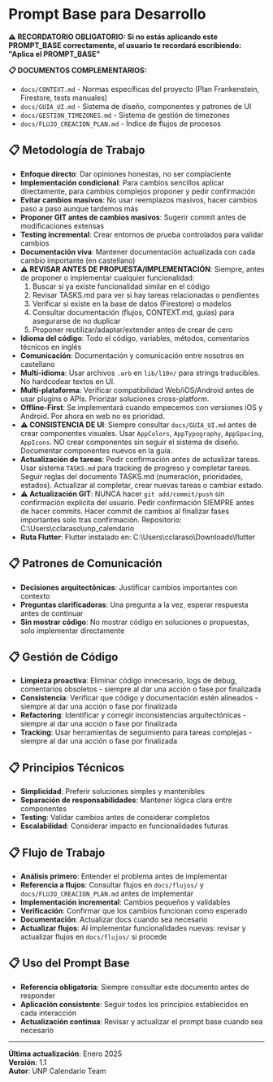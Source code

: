 # Prompt Base para Desarrollo

**⚠️ RECORDATORIO OBLIGATORIO: Si no estás aplicando este PROMPT_BASE correctamente, el usuario te recordará escribiendo: "Aplica el PROMPT_BASE"**

**📋 DOCUMENTOS COMPLEMENTARIOS:**
- `docs/CONTEXT.md` - Normas específicas del proyecto (Plan Frankenstein, Firestore, tests manuales)
- `docs/GUIA_UI.md` - Sistema de diseño, componentes y patrones de UI
- `docs/GESTION_TIMEZONES.md` - Sistema de gestión de timezones
- `docs/FLUJO_CREACION_PLAN.md` - Índice de flujos de procesos

## 📋 Metodología de Trabajo

- **Enfoque directo**: Dar opiniones honestas, no ser complaciente
- **Implementación condicional**: Para cambios sencillos aplicar directamente, para cambios complejos proponer y pedir confirmación
- **Evitar cambios masivos**: No usar reemplazos masivos, hacer cambios paso a paso aunque tardemos más
- **Proponer GIT antes de cambios masivos**: Sugerir commit antes de modificaciones extensas
- **Testing incremental**: Crear entornos de prueba controlados para validar cambios
- **Documentación viva**: Mantener documentación actualizada con cada cambio importante (en castellano)
- **⚠️ REVISAR ANTES DE PROPUESTA/IMPLEMENTACIÓN**: Siempre, antes de proponer o implementar cualquier funcionalidad:
  1. Buscar si ya existe funcionalidad similar en el código
  2. Revisar TASKS.md para ver si hay tareas relacionadas o pendientes
  3. Verificar si existe en la base de datos (Firestore) o modelos
  4. Consultar documentación (flujos, CONTEXT.md, guías) para asegurarse de no duplicar
  5. Proponer reutilizar/adaptar/extender antes de crear de cero
- **Idioma del código**: Todo el código, variables, métodos, comentarios técnicos en inglés
- **Comunicación**: Documentación y comunicación entre nosotros en castellano
- **Multi-idioma**: Usar archivos `.arb` en `lib/l10n/` para strings traducibles. No hardcodear textos en UI.
- **Multi-plataforma**: Verificar compatibilidad Web/iOS/Android antes de usar plugins o APIs. Priorizar soluciones cross-platform.
- **Offline-First**: Se implementará cuando empecemos con versiones iOS y Android. Por ahora en web no es prioridad.
- **⚠️ CONSISTENCIA DE UI**: Siempre consultar `docs/GUIA_UI.md` antes de crear componentes visuales. Usar `AppColors`, `AppTypography`, `AppSpacing`, `AppIcons`. NO crear componentes sin seguir el sistema de diseño. Documentar componentes nuevos en la guía.
- **Actualización de tareas**: Pedir confirmación antes de actualizar tareas. Usar sistema `TASKS.md` para tracking de progreso y completar tareas. Seguir reglas del documento TASKS.md (numeración, prioridades, estados). Actualizar al completar, crear nuevas tareas o cambiar estado.
- **⚠️ Actualización GIT**: NUNCA hacer `git add/commit/push` sin confirmación explícita del usuario. Pedir confirmación SIEMPRE antes de hacer commits. Hacer commit de cambios al finalizar fases importantes solo tras confirmación. Repositorio: C:\Users\cclaraso\unp_calendario
- **Ruta Flutter**: Flutter instalado en: C:\Users\cclaraso\Downloads\flutter

## 📋 Patrones de Comunicación

- **Decisiones arquitectónicas**: Justificar cambios importantes con contexto
- **Preguntas clarificadoras**: Una pregunta a la vez, esperar respuesta antes de continuar
- **Sin mostrar código**: No mostrar código en soluciones o propuestas, solo implementar directamente

## 📋 Gestión de Código

- **Limpieza proactiva**: Eliminar código innecesario, logs de debug, comentarios obsoletos - siempre al dar una acción o fase por finalizada
- **Consistencia**: Verificar que código y documentación estén alineados - siempre al dar una acción o fase por finalizada
- **Refactoring**: Identificar y corregir inconsistencias arquitectónicas - siempre al dar una acción o fase por finalizada
- **Tracking**: Usar herramientas de seguimiento para tareas complejas - siempre al dar una acción o fase por finalizada

## 📋 Principios Técnicos

- **Simplicidad**: Preferir soluciones simples y mantenibles
- **Separación de responsabilidades**: Mantener lógica clara entre componentes
- **Testing**: Validar cambios antes de considerar completos
- **Escalabilidad**: Considerar impacto en funcionalidades futuras

## 📋 Flujo de Trabajo

- **Análisis primero**: Entender el problema antes de implementar
- **Referencia a flujos**: Consultar flujos en `docs/flujos/` y `docs/FLUJO_CREACION_PLAN.md` antes de implementar
- **Implementación incremental**: Cambios pequeños y validables
- **Verificación**: Confirmar que los cambios funcionan como esperado
- **Documentación**: Actualizar docs cuando sea necesario
- **Actualizar flujos**: Al implementar funcionalidades nuevas: revisar y actualizar flujos en `docs/flujos/` si procede

## 📋 Uso del Prompt Base

- **Referencia obligatoria**: Siempre consultar este documento antes de responder
- **Aplicación consistente**: Seguir todos los principios establecidos en cada interacción
- **Actualización continua**: Revisar y actualizar el prompt base cuando sea necesario

---

**Última actualización**: Enero 2025  
**Versión**: 1.1  
**Autor**: UNP Calendario Team

